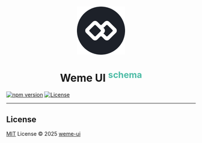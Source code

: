 <p align="center">
  <img align="center" src="https://raw.githubusercontent.com/moujinet/assets/main/weme-ui/png/circle-128.png" height="128" />
  <h1 align="center">
    Weme UI <sup style="color: #4CBBA5">schema</sup>
  </h1>
</p>

[![npm version][npm-version-src]][npm-version-href]
[![License][license-src]][license-href]

------

## License

[MIT][license-href] License © 2025 [weme-ui][github-href]

[npm-version-src]: https://img.shields.io/npm/v/@weme-ui/schema?style=flat&colorA=1d2129&colorB=1d2129
[npm-version-href]: https://npmjs.com/package/@weme-ui/schema
[license-src]: https://img.shields.io/github/license/weme-ui/schema.svg?style=flat&colorA=1d2129&colorB=1d2129
[license-href]: https://github.com/weme-ui/schema/blob/main/LICENSE
[github-href]: https://github.com/weme-ui/weme-ui

